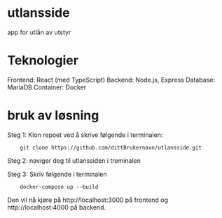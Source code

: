 # utlansside
app for utlån av utstyr


# Teknologier

Frontend: React (med TypeScript)
Backend: Node.js, Express
Database: MariaDB
Container: Docker


# bruk av løsning
Steg 1:
Klon repoet ved å skrive følgende i terminalen:
```
    git clone https://github.com/dittBrukernavn/utlansside.git
```
Steg 2:
naviger deg til utlanssiden i treminalen

Steg 3:
Skriv følgende i terminalen
```
    docker-compose up --build
```
Den vil nå kjøre på http://localhost:3000 på frontend og http://localhost:4000 på backend.



